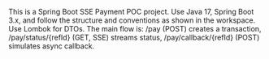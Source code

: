 <!-- Use this file to provide workspace-specific custom instructions to Copilot. For more details, visit https://code.visualstudio.com/docs/copilot/copilot-customization#_use-a-githubcopilotinstructionsmd-file -->

This is a Spring Boot SSE Payment POC project. Use Java 17, Spring Boot 3.x, and follow the structure and conventions as shown in the workspace. Use Lombok for DTOs. The main flow is: /pay (POST) creates a transaction, /pay/status/{refId} (GET, SSE) streams status, /pay/callback/{refId} (POST) simulates async callback.
